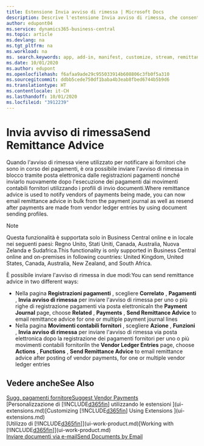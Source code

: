 ```yaml
---
title: Estensione Invia avviso di rimessa | Microsoft Docs
description: Descrive l'estensione Invia avviso di rimessa, che consente di inviare l'avviso di rimessa dai movimenti contabili fornitori e dalle voci di registrazione pagamenti tramite posta elettronica.
author: edupont04
ms.service: dynamics365-business-central
ms.topic: article
ms.devlang: na
ms.tgt_pltfrm: na
ms.workload: na
ms. search.keywords: app, add-in, manifest, customize, stream, remittance, advice
ms.date: 10/01/2020
ms.author: edupont
ms.openlocfilehash: f6afaa9ade29c955033914b608806c3fb0f5a310
ms.sourcegitcommit: ddbb5cede750df1baba4b3eab8fbed6744b5b9d6
ms.translationtype: HT
ms.contentlocale: it-CH
ms.lasthandoff: 10/01/2020
ms.locfileid: "3912239"
---
```

# <a name="send-remittance-advice"></a><span data-ttu-id="24b66-103">Invia avviso di rimessa</span><span class="sxs-lookup"><span data-stu-id="24b66-103">Send Remittance Advice</span></span>

<span data-ttu-id="24b66-104">Quando l'avviso di rimessa viene utilizzato per notificare ai fornitori che sono in corso dei pagamenti, è ora possibile inviare l'avviso di rimessa in blocco tramite posta elettronica dalle registrazioni pagamenti nonché inviarlo nuovamente dopo l'esecuzione dei pagamenti dai movimenti contabili fornitori utilizzando i profili di invio documenti.</span><span class="sxs-lookup"><span data-stu-id="24b66-104">Where remittance advice is used to notify vendors of payments being made, you can now email remittance advice in bulk from the payment journal as well as resend after payments are made from vendor ledger entries by using document sending profiles.</span></span>

> [!NOTE]
> <span data-ttu-id="24b66-105">Questa funzionalità è supportata solo in Business Central online e in locale nei seguenti paesi: Regno Unito, Stati Uniti, Canada, Australia, Nuova Zelanda e Sudafrica.</span><span class="sxs-lookup"><span data-stu-id="24b66-105">This functionality is only supported in Business Central online and on-premises in following countries: United Kingdom, United States, Canada, Australia, New Zealand, and South Africa.</span></span>  

<span data-ttu-id="24b66-106">È possibile inviare l'avviso di rimessa in due modi:</span><span class="sxs-lookup"><span data-stu-id="24b66-106">You can send remittance advice in two different ways:</span></span>

* <span data-ttu-id="24b66-107">Nella pagina **Registrazioni pagamenti** , scegliere **Correlato** , **Pagamenti** , **Invia avviso di rimessa** per inviare l'avviso di rimessa per uno o più righe di registrazione pagamenti via posta elettronica</span><span class="sxs-lookup"><span data-stu-id="24b66-107">In the **Payment Journal** page, choose **Related** , **Payments** , **Send Remittance Advice** to email remittance advice for one or multiple payment journal lines</span></span>
* <span data-ttu-id="24b66-108">Nella pagina **Movimenti contabili fornitori** , scegliere **Azione** , **Funzioni** , **Invia avviso di rimessa** per inviare l'avviso di rimessa via posta elettronica dopo la registrazione dei pagamenti fornitori per uno o più movimenti contabili fornitori</span><span class="sxs-lookup"><span data-stu-id="24b66-108">In the **Vendor Ledger Entries** page, choose **Actions** , **Functions** , **Send Remittance Advice** to email remittance advice after posting of vendor payments, for one or multiple vendor ledger entries</span></span>

## <a name="see-also"></a><span data-ttu-id="24b66-109">Vedere anche</span><span class="sxs-lookup"><span data-stu-id="24b66-109">See Also</span></span>

[<span data-ttu-id="24b66-110">Sugg. pagamenti fornitore</span><span class="sxs-lookup"><span data-stu-id="24b66-110">Suggest Vendor Payments</span></span>](payables-how-suggest-vendor-payments.md)  
<span data-ttu-id="24b66-111">[Personalizzazione di [!INCLUDE[d365fin](includes/d365fin_md.md)] utilizzando le estensioni ](ui-extensions.md)</span><span class="sxs-lookup"><span data-stu-id="24b66-111">[Customizing [!INCLUDE[d365fin](includes/d365fin_md.md)] Using Extensions ](ui-extensions.md)</span></span>  
<span data-ttu-id="24b66-112">[Utilizzo di [!INCLUDE[d365fin](includes/d365fin_md.md)]](ui-work-product.md)</span><span class="sxs-lookup"><span data-stu-id="24b66-112">[Working with [!INCLUDE[d365fin](includes/d365fin_md.md)]](ui-work-product.md)</span></span>  
[<span data-ttu-id="24b66-113">Inviare documenti via e-mail</span><span class="sxs-lookup"><span data-stu-id="24b66-113">Send Documents by Email</span></span>](ui-how-send-documents-email.md)  

